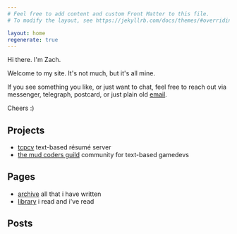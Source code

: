```yaml
---
# Feel free to add content and custom Front Matter to this file.
# To modify the layout, see https://jekyllrb.com/docs/themes/#overriding-theme-defaults

layout: home
regenerate: true
---
```


Hi there. I'm Zach.

Welcome to my site. It's not much, but it's all mine.

If you see something you like, or just want to chat, feel free to reach out via messenger, telegraph, postcard, or just plain old [email](mailto:zach@flower.codes).

Cheers :)

## Projects

* [tcpcv](https://github.com/zachflower/tcpcv) text-based résumé server
* [the mud coders guild](http://mudcoders.com) community for text-based gamedevs

## Pages

* [archive](/archive.html) all that i have written
* [library](/library.html) i read and i've read

## Posts